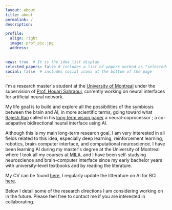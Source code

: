 ```yaml
---
layout: about
title: about
permalink: /
description:  

profile:
  align: right
  image: prof_pic.jpg
  address: 
    

news: true  # It is the idea list display
selected_papers: false # includes a list of papers marked as "selected={true}"
social: false  # includes social icons at the bottom of the page
---
```

I'm a research master's student at the <a href="https://www.umontreal.ca/">University of Montreal</a> under the supervision of
 <a href="https://scholar.google.com/citations?user=xsUkTCEAAAAJ&hl=fr">Prof. Houari Sahraoui</a>, currently working on neural interfaces for artificial neural network.


My life goal is to build and explore all the possibilities of the symbiosis between the brain and AI, in more scientific terms, going toward what <a href="https://en.wikipedia.org/wiki/Rajesh_P._N._Rao"> Rajesh Rao</a> called in his  <a href="https://arxiv.org/abs/1811.11876">long term vision paper</a> a neural-coprocessor ; a co-adapative bidirectional neural interface using AI.

Although this is my main long-term research goal, I am very interested in all fields related to this idea, especially deep learning, reinforcement learning, robotics, brain-computer interface, and computational neuroscience. I have been learning AI during my master's degree at the University of Montreal where I took all my courses at <a href="https://mila.quebec/en/">MILA</a>, and I have been self-studying neuroscience and brain-computer interface since my early bachelor years with university-level textbooks and by reading the literature.


My CV can be found [here](https://atonkamanda.github.io/assets/pdf/CV_Aton_Kamanda.pdf), I regularly update the litterature on AI for BCI [here](https://github.com/atonkamanda/awesome-ai-brain-computer-interface).

Below I detail some of the research directions I am considering working on in the future. Please feel free to contact me if you are interested in collaborating.
